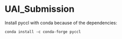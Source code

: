 # UAI_Submission

Install pyccl with conda because of the dependencies:

```
conda install -c conda-forge pyccl
```


